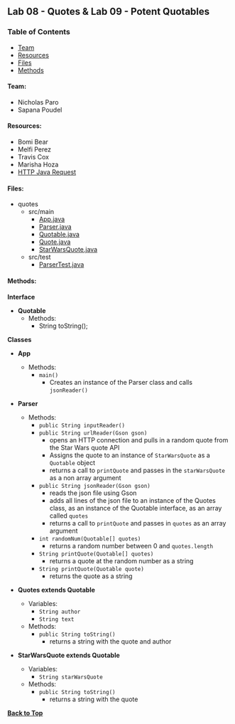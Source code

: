 <a name=top></a>
## Lab 08 - Quotes & Lab 09 - Potent Quotables
### Table of Contents
* [Team](#team)
* [Resources](#resources)
* [Files](#files)
* [Methods](#methods)

<a name="team"></a>
#### Team:
* Nicholas Paro
* Sapana Poudel

<a name="resources"></a>
#### Resources:
* Bomi Bear
* Melfi Perez
* Travis Cox
* Marisha Hoza
* [HTTP Java Request](https://www.baeldung.com/java-http-request)

<a name="files"></a>
#### Files:
* quotes
  * src/main 
    * [App.java](./src/main/java/quotes/App.java)
    * [Parser.java](./src/main/java/quotes/Parser.java)
    * [Quotable.java](./src/main/java/quotes/Quotable.java)
    * [Quote.java](./src/main/java/quotes/Quote.java)
    * [StarWarsQuote.java](./src/main/java/quotes/StarWarsQuote.java)
  * src/test
    * [ParserTest.java](./src/test/java/quotes/ParserTest.java)

<a name="methods"></a>
#### Methods:
**Interface**
* **Quotable**
  * Methods:
    * String toString();

**Classes**
* **App**
  * Methods:
    * `main()`
      * Creates an instance of the Parser class and calls `jsonReader()`

* **Parser**
  * Methods:
    * `public String inputReader()`
    * `public String urlReader(Gson gson)`
      * opens an HTTP connection and pulls in a random quote from the Star Wars quote API
      * Assigns the quote to an instance of `StarWarsQuote` as a `Quotable` object
      * returns a call to `printQuote` and passes in the `starWarsQuote` as a non array argument
    * `public String jsonReader(Gson gson)`
      * reads the json file using Gson
      * adds all lines of the json file to an instance of the Quotes class, as an instance of the Quotable interface, as an array called `quotes`
      * returns a call to `printQuote` and passes in `quotes` as an array argument 
    * `int randomNum(Quotable[] quotes)`
      * returns a random number between 0 and `quotes.length`
    * `String printQuote(Quotable[] quotes)`
      * returns a quote at the random number as a string
    * `String printQuote(Quotable quote)`
      * returns the quote as a string
  
* **Quotes extends Quotable**
  * Variables:
    * `String author`
    * `String text`
  * Methods:
    * `public String toString()`
      * returns a string with the quote and author

* **StarWarsQuote extends Quotable**
  * Variables:
    * `String starWarsQuote`
  * Methods:
    * `public String toString()`
      * returns a string with the quote
  
**[Back to Top](#top)**